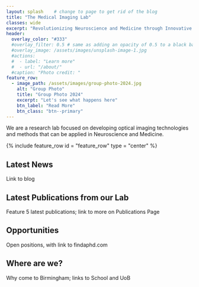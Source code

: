 ```yaml
---
layout: splash    # change to page to get rid of the blog
title: "The Medical Imaging Lab"
classes: wide
excerpt: "Revolutionizing Neuroscience and Medicine through Innovative Optical Imaging"
header:
  overlay_color: "#333"
  #overlay_filter: 0.5 # same as adding an opacity of 0.5 to a black background
  #overlay_image: /assets/images/unsplash-image-1.jpg
  #actions:
  #  - label: "Learn more"
  #  - url: "/about/"
  #caption: "Photo credit: "
feature_row:
  - image_path: /assets/images/group-photo-2024.jpg
    alt: "Group Photo"
    title: "Group Photo 2024"
    excerpt: "Let's see what happens here"
    btn_label: "Read More"
    btn_class: "btn--primary"
---
```



We are a research lab focused on developing optical imaging technologies and methods that can be applied in Neuroscience and Medicine.

{% include feature_row id = "feature_row" type = "center" %}


## Latest News
Link to blog


## Latest Publications from our Lab
Feature 5 latest publications; link to more on Publications Page


## Opportunities
Open positions, with link to findaphd.com


## Where are we?
Why come to Birmingham; links to School and UoB